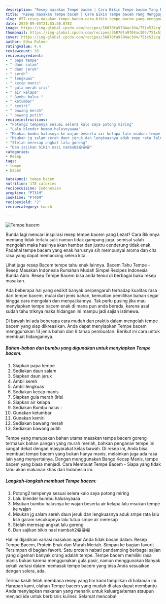 ```yaml
---
description: "Resep masakan Tempe bacem | Cara Bikin Tempe bacem Yang Menggugah Selera"
title: "Resep masakan Tempe bacem | Cara Bikin Tempe bacem Yang Menggugah Selera"
slug: 657-resep-masakan-tempe-bacem-cara-bikin-tempe-bacem-yang-menggugah-selera
date: 2020-09-05T21:53:50.078Z
image: https://img-global.cpcdn.com/recipes/56070fa9704ac304/751x532cq70/tempe-bacem-foto-resep-utama.jpg
thumbnail: https://img-global.cpcdn.com/recipes/56070fa9704ac304/751x532cq70/tempe-bacem-foto-resep-utama.jpg
cover: https://img-global.cpcdn.com/recipes/56070fa9704ac304/751x532cq70/tempe-bacem-foto-resep-utama.jpg
author: Edna Palmer
ratingvalue: 4.4
reviewcount: 10
recipeingredient:
- " papa tempe"
- " daun salam"
- " daun jeruk"
- " sereh"
- " lengkuas"
- " kecap manis"
- " gula merah iris"
- " air kelapa"
- " Bumbu halus "
- " ketumbar"
- " kemiri"
- " bawang merah"
- " bawang putih"
recipeinstructions:
- "Potong2 tempenya sesuai selera kalo saya potong miring"
- "Lalu blender bumbu halusnyaaaa"
- "Msukan bumbu halusnya ke wajan beserta air kelapa lalu msukan tempe ke wajan"
- "Msukan jg salam sereh daun jeruk dan lengkuasnya aduk smpe rata lalu ksh garam secukupnya lalu tutup smpe air meresap"
- "Stelah meresap angkat lalu goreng"
- "Dan sajikan bikin nasi nambah2😁😁😁"
categories:
- Resep
tags:
- tempe
- bacem

katakunci: tempe bacem 
nutrition: 178 calories
recipecuisine: Indonesian
preptime: "PT31M"
cooktime: "PT40M"
recipeyield: "2"
recipecategory: Lunch

---
```



![Tempe bacem](https://img-global.cpcdn.com/recipes/56070fa9704ac304/751x532cq70/tempe-bacem-foto-resep-utama.jpg)

Bunda lagi mencari inspirasi resep tempe bacem yang Lezat? Cara Bikinnya memang tidak terlalu sulit namun tidak gampang juga. semisal salah mengolah maka hasilnya akan hambar dan justru cenderung tidak enak. Padahal tempe bacem yang enak harusnya sih mempunyai aroma dan cita rasa yang dapat memancing selera kita.

Lihat juga resep Bacem tempe tahu enak lainnya. Bacem Tahu Tempe - Resep Masakan Indonesia Rumahan Mudah Simpel Recipes Indonesia Bunda Airin. Resep Tempe Bacem bisa anda temui di berbagai buku resep masakan.

Ada beberapa hal yang sedikit banyak berpengaruh terhadap kualitas rasa dari tempe bacem, mulai dari jenis bahan, kemudian pemilihan bahan segar hingga cara mengolah dan menyajikannya. Tak perlu pusing jika mau menyiapkan tempe bacem enak di mana pun anda berada, karena asal sudah tahu triknya maka hidangan ini mampu jadi sajian istimewa.


Di bawah ini ada beberapa cara mudah dan praktis dalam mengolah tempe bacem yang siap dikreasikan. Anda dapat menyiapkan Tempe bacem menggunakan 13 jenis bahan dan 6 tahap pembuatan. Berikut ini cara untuk membuat hidangannya.

<!--inarticleads1-->

##### Bahan-bahan dan bumbu yang digunakan untuk menyiapkan Tempe bacem:

1. Siapkan  papa tempe
1. Sediakan  daun salam
1. Siapkan  daun jeruk
1. Ambil  sereh
1. Ambil  lengkuas
1. Sediakan  kecap manis
1. Siapkan  gula merah (iris)
1. Siapkan  air kelapa
1. Sediakan  Bumbu halus :
1. Gunakan  ketumbar
1. Gunakan  kemiri
1. Sediakan  bawang merah
1. Sediakan  bawang putih


Tempe yang merupakan bahan utama masakan tempe bacem goreng termasuk bahan pangan yang murah meriah, bahkan penganan tempe ini sangat dekat dengan masyarakat kelas bawah. Di resep ini, Anda bisa membuat tempe bacem yang bukan hanya manis, melainkan juga ada rasa lain yang menyertainya. Dengan menggunakan Bango Kecap Manis, tempe bacem yang biasa menjadi. Cara Membuat Tempe Bacem - Siapa yang tidak tahu akan makanan khas dari Indonesia ini. 

<!--inarticleads2-->

##### Langkah-langkah membuat Tempe bacem:

1. Potong2 tempenya sesuai selera kalo saya potong miring
1. Lalu blender bumbu halusnyaaaa
1. Msukan bumbu halusnya ke wajan beserta air kelapa lalu msukan tempe ke wajan
1. Msukan jg salam sereh daun jeruk dan lengkuasnya aduk smpe rata lalu ksh garam secukupnya lalu tutup smpe air meresap
1. Stelah meresap angkat lalu goreng
1. Dan sajikan bikin nasi nambah2😁😁😁


Hal ini dijadikan variasi masakan agar Anda tidak bosan dalam. Resep Tempe Bacem, Protein Enak dan Murah Meriah. Simpan ke bagian favorit Tersimpan di bagian favorit. Satu protein nabati pendamping berbagai sajian yang digemari banyak orang adalah tempe. Tempe bacem memiliki rasa manis bukan karena menggunakan gula pasir, namun menggunakan Banyak sekali variasi dalam memasak tempe bacem yang bisa Anda sesuaikan dengan selera, ada. 

Terima kasih telah membaca resep yang tim kami tampilkan di halaman ini. Harapan kami, olahan Tempe bacem yang mudah di atas dapat membantu Anda menyiapkan makanan yang menarik untuk keluarga/teman ataupun menjadi ide untuk berbisnis kuliner. Selamat mencoba!
